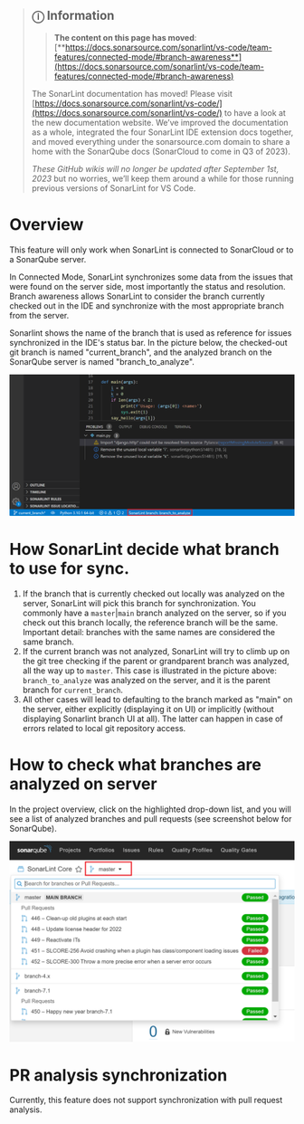 > ## ⓘ **Information**
>
>>**The content on this page has moved**: [**https://docs.sonarsource.com/sonarlint/vs-code/team-features/connected-mode/#branch-awareness**](https://docs.sonarsource.com/sonarlint/vs-code/team-features/connected-mode/#branch-awareness)  
>
>The SonarLint documentation has moved! Please visit [https://docs.sonarsource.com/sonarlint/vs-code/](https://docs.sonarsource.com/sonarlint/vs-code/) to have a look at the new documentation website. We’ve improved the documentation as a whole, integrated the four SonarLint IDE extension docs together, and moved everything under the sonarsource.com domain to share a home with the SonarQube docs (SonarCloud to come in Q3 of 2023).
>
>*These GitHub wikis will no longer be updated after September 1st, 2023* but no worries, we’ll keep them around a while for those running previous versions of SonarLint for VS Code.
>

# Overview

This feature will only work when SonarLint is connected to SonarCloud or to a SonarQube server.

In Connected Mode, SonarLint synchronizes some data from the issues that were found on the server side, most importantly the status and resolution.
Branch awareness allows SonarLint to consider the branch currently checked out in the IDE and synchronize with the most appropriate branch from the server.

Sonarlint shows the name of the branch that is used as reference for issues synchronized in the IDE's status bar. 
In the picture below, the checked-out git branch is named "current_branch", and the analyzed branch on the SonarQube server is named "branch_to_analyze".

![Branches UI example](images/branch_awareness/UI_example.png "Branches UI example")

# How SonarLint decide what branch to use for sync.

1. If the branch that is currently checked out locally was analyzed on the server, SonarLint will pick this branch for synchronization.
You commonly have a `master`|`main` branch analyzed on the server, so if you check out this branch locally, the reference branch will be the same. Important detail: branches with the same names are considered the same branch.
2. If the current branch was not analyzed, SonarLint will try to climb up on the git tree checking if the parent or grandparent branch was analyzed, all the way up to `master`. This case is illustrated in the picture above: `branch_to_analyze` was analyzed on the server, and it is the parent branch for `current_branch`.
3. All other cases will lead to defaulting to the branch marked as "main" on the server, either explicitly (displaying it on UI) or implicitly (without displaying Sonarlint branch UI at all). The latter can happen in case of errors related to local git repository access.

# How to check what branches are analyzed on server

In the project overview, click on the highlighted drop-down list, and you will see a list of analyzed branches and pull requests (see screenshot below for SonarQube).

![Branches in SonarQube](images/branch_awareness/branches_on_SQ.png "Branches in SonarQube")

# PR analysis synchronization

Currently, this feature does not support synchronization with pull request analysis.